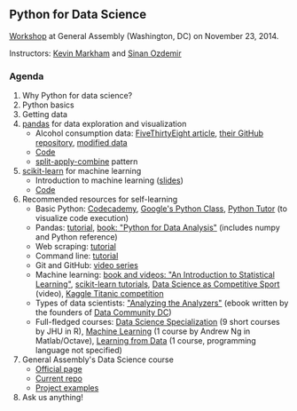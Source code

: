 ## Python for Data Science

[Workshop](https://generalassemb.ly/education/python-for-data-science--2/washington-dc/8603) at General Assembly (Washington, DC) on November 23, 2014.

Instructors: [Kevin Markham](http://www.dataschool.io/about/) and [Sinan Ozdemir](https://generalassemb.ly/instructors/sinan-ozdemir/2644)

### Agenda

1. Why Python for data science?
2. Python basics
3. Getting data
4. [pandas](http://pandas.pydata.org/pandas-docs/stable/index.html) for data exploration and visualization
    * Alcohol consumption data: [FiveThirtyEight article](http://fivethirtyeight.com/datalab/dear-mona-followup-where-do-people-drink-the-most-beer-wine-and-spirits/), [their GitHub repository](https://github.com/fivethirtyeight/data), [modified data](drinks.csv)
    * [Code](pandas.py)
    * [split-apply-combine](http://i.imgur.com/yjNkiwL.png) pattern
5. [scikit-learn](http://scikit-learn.org/stable/) for machine learning
    * Introduction to machine learning ([slides](machine_learning.pdf))
    * [Code](sklearn.py)
6. Recommended resources for self-learning
    * Basic Python: [Codecademy](http://www.codecademy.com/en/tracks/python), [Google's Python Class](https://developers.google.com/edu/python/), [Python Tutor](http://pythontutor.com/) (to visualize code execution)
    * Pandas: [tutorial](http://www.gregreda.com/2013/10/26/intro-to-pandas-data-structures/), [book: "Python for Data Analysis"](http://shop.oreilly.com/product/0636920023784.do) (includes numpy and Python reference)
    * Web scraping: [tutorial](http://www.gregreda.com/2013/03/03/web-scraping-101-with-python/)
    * Command line: [tutorial](http://seankross.com/notes/cli/cli.html)
    * Git and GitHub: [video series](https://www.youtube.com/playlist?list=PL5-da3qGB5IBLMp7LtN8Nc3Efd4hJq0kD)
    * Machine learning: [book and videos: "An Introduction to Statistical Learning"](http://www.dataschool.io/15-hours-of-expert-machine-learning-videos/), [scikit-learn tutorials](http://scikit-learn.org/stable/tutorial/index.html), [Data Science as Competitive Sport](https://www.youtube.com/watch?v=8w4UY66GKcM) (video), [Kaggle Titanic competition](http://www.kaggle.com/c/titanic-gettingStarted)
    * Types of data scientists: ["Analyzing the Analyzers"](http://cdn.oreillystatic.com/oreilly/radarreport/0636920029014/Analyzing_the_Analyzers.pdf) (ebook written by the founders of [Data Community DC](http://datacommunitydc.org/blog/))
    * Full-fledged courses: [Data Science Specialization](https://www.coursera.org/specialization/jhudatascience/1) (9 short courses by JHU in R), [Machine Learning](https://www.coursera.org/course/ml) (1 course by Andrew Ng in Matlab/Octave), [Learning from Data](http://work.caltech.edu/telecourse.html) (1 course, programming language not specified)
7. General Assembly's Data Science course
    * [Official page](https://generalassemb.ly/education/data-science/washington-dc/)
    * [Current repo](https://github.com/justmarkham/DAT3)
    * [Project examples](https://github.com/justmarkham/DAT-project-examples)
8. Ask us anything!
